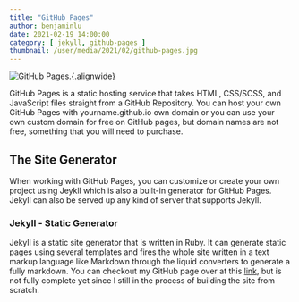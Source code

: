 ```yaml
---
title: "GitHub Pages"
author: benjaminlu
date: 2021-02-19 14:00:00
category: [ jekyll, github-pages ]
thumbnail: /user/media/2021/02/github-pages.jpg
---
```

![GitHub Pages.](http://benjlu.test/user/media/2021/02/github-pages.jpg){.alignwide}

GitHub Pages is a static hosting service that takes HTML, CSS/SCSS, and JavaScript files straight from a GitHub Repository. You can host your own GitHub Pages with yourname.github.io own domain or you can use your own custom domain for free on GitHub pages, but domain names are not free, something that you will need to purchase.

## The Site Generator
When working with GitHub Pages, you can customize or create your own project using Jeykll which is also a built-in generator for GitHub Pages. Jekyll can also be served up any kind of server that supports Jekyll. 

### Jekyll - Static Generator
Jekyll is a static site generator that is written in Ruby. It can generate static pages using several templates and fires the whole site written in a text markup language like Markdown through the liquid converters to generate a fully markdown. You can checkout my GitHub page over at this [link](https://benlumia007.github.io), but is not fully complete yet since I still in the process of building the site from scratch.